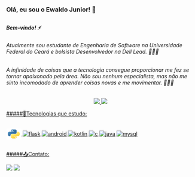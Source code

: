 ### Olá, eu sou o Ewaldo Junior! 👋
##
##### Bem-vindo! ⚡
###### Atualmente sou estudante de Engenharia de Software na Universidade Federal do Ceará e bolsista Desenvolvedor na Dell Lead. 👨🏻‍💻
###### A infinidade de coisas que a tecnologia consegue proporcionar me fez se tornar apaixonado pela área. Não sou nenhum especialista, mas não me sinto incomodado de aprender coisas novas e me movimentar. 🏃🏻‍♂️


<div align="center">
  <a href="https://github.com/ewaldojunior">
  <img height="180em" src="https://github-readme-stats.vercel.app/api?username=ewaldojunior&show_icons=true&theme=dark&include_all_commits=true&count_private=true"/>
  <img height="180em" src="https://github-readme-stats.vercel.app/api/top-langs/?username=ewaldojunior&layout=compact&langs_count=7&theme=dark"/>
</div>

#####💾Tecnologias que estudo: 
<div style="display: inline_block"><br>
  <img align="center" alt="python" height="30" width="40" src="https://raw.githubusercontent.com/devicons/devicon/master/icons/python/python-original.svg">
  <img align="center" alt="flask" height="30" width="40" src="https://cdn.jsdelivr.net/gh/devicons/devicon/icons/flask/flask-original.svg" />
  <img align="center" alt="android" height="30" width="40" src="https://cdn.jsdelivr.net/gh/devicons/devicon/icons/android/android-original.svg" />
  <img align="center" alt="kotlin" height="30" width="40" src="https://cdn.jsdelivr.net/gh/devicons/devicon/icons/kotlin/kotlin-original.svg" />
  <img align="center" alt="c" height="30" width="40" src="https://cdn.jsdelivr.net/gh/devicons/devicon/icons/c/c-original.svg" />
  <img align="center" alt="java" height="30" width="40" src="https://cdn.jsdelivr.net/gh/devicons/devicon/icons/java/java-original.svg" />
  <img align="center" alt="mysql" height="30" width="40" src="https://cdn.jsdelivr.net/gh/devicons/devicon/icons/mysql/mysql-original.svg" />
  
</div>
  
  ##
#####📤Contato:
 <div>
    <a href = "mailto:ewaldoj18@gmail.com"><img src="https://img.shields.io/badge/-Gmail-%23333?style=for-the-badge&logo=gmail&logoColor=white" target="_blank"></a>
    <a href="https://www.linkedin.com/in/ewaldojunior" target="_blank"><img src="https://img.shields.io/badge/-LinkedIn-%230077B5?style=for-the-badge&logo=linkedin&logoColor=white" target="_blank"></a>  
 </div>
 
<!--
**ewaldojunior/ewaldojunior** is a ✨ _special_ ✨ repository because its `README.md` (this file) appears on your GitHub profile.

Here are some ideas to get you started:

- 🔭 I’m currently working on ...
- 🌱 I’m currently learning ...
- 👯 I’m looking to collaborate on ...
- 🤔 I’m looking for help with ...
- 💬 Ask me about ...
- 📫 How to reach me: ...
- 😄 Pronouns: ...
- ⚡ Fun fact: ...
-->
